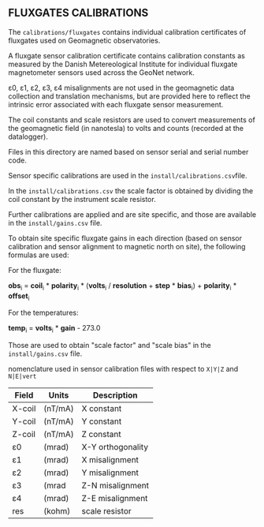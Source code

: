 ## FLUXGATES CALIBRATIONS ##

The `calibrations/fluxgates` contains individual calibration certificates of fluxgates used on Geomagnetic observatories.

A fluxgate sensor calibration certificate contains calibration constants as measured by the Danish Metereological Institute for individual fluxgate magnetometer sensors used across the GeoNet network.

ε0, ε1, ε2, ε3, ε4 misalignments are not used in the geomagnetic data collection and translation mechanisms, but are provided here to reflect the intrinsic error associated with each fluxgate sensor measurement.

The coil constants and scale resistors are used to convert measurements of the geomagnetic field (in nanotesla) to volts and counts (recorded at the datalogger).

Files in this directory are named based on sensor serial and serial number code.

Sensor specific calibrations are used in the `install/calibrations.csv`file.

In the `install/calibrations.csv` the scale factor is obtained by dividing the coil constant by the instrument scale resistor. 

Further calibrations are applied and are site specific, and those are available in the `install/gains.csv` file.

To obtain site specific fluxgate gains in each direction (based on sensor calibration and sensor alignment to magnetic north on site), the following formulas are used:

For the fluxgate:

__obs__<sub>i</sub> = __coil__<sub>i</sub> * __polarity__<sub>i</sub> * (__volts__<sub>i</sub> / __resolution__ + __step__ * __bias__<sub>i</sub>) + __polarity__<sub>i</sub> * __offset__<sub>i</sub>

For the temperatures:

__temp__<sub>i</sub> = __volts__<sub>i</sub> * __gain__ - 273.0

Those are used to obtain "scale factor" and "scale bias" in the `install/gains.csv` file.


nomenclature used in sensor calibration files with respect to `X|Y|Z` and `N|E|vert`

| Field | Units   | Description       |
| ----- | ------- | ----------------- |
|X-coil | (nT/mA) | X constant        |
|Y-coil | (nT/mA) | Y constant        |
|Z-coil | (nT/mA) | Z constant        |
|ε0     | (mrad)  | X-Y orthogonality |
|ε1     | (mrad)  | X misalignment    |
|ε2     | (mrad)  | Y misalignment    |
|ε3     | (mrad   | Z-N misalignment  |
|ε4     | (mrad)  | Z-E misalignment  |
|res    | (kohm)  | scale resistor    |



